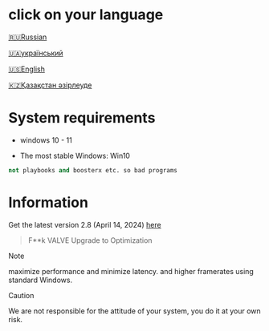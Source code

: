 # click on your language
[🇷🇺Russian](https://github.com/zipmishahl2/CS2-optimization/blob/main/README-ru.md)

[🇺🇦український](https://github.com/zipmishahl2/CS2-optimization/blob/main/README-ua.md)

[🇺🇸English](https://github.com/zipmishahl2/CS2-optimization/blob/main/README-eu.md)

[🇰🇿Қазақстан әзірлеуде](https://github.com/zipmishahl2/CS2-optimization/blob/main/README-kz.md)

# System requirements
- windows 10 - 11

- The most stable Windows: Win10
``` python
not playbooks and boosterx etc. so bad programs
```

# Information 
Get the latest version 2.8 (April 14, 2024) [here](https://github.com/zipmishahl2/cs2-optimization/releases/latest)

> F**k VALVE Upgrade to Optimization

> [!NOTE]
> maximize performance and minimize latency. and higher framerates using standard Windows.

> [!Caution]
> We are not responsible for the attitude of your system, you do it at your own risk.
